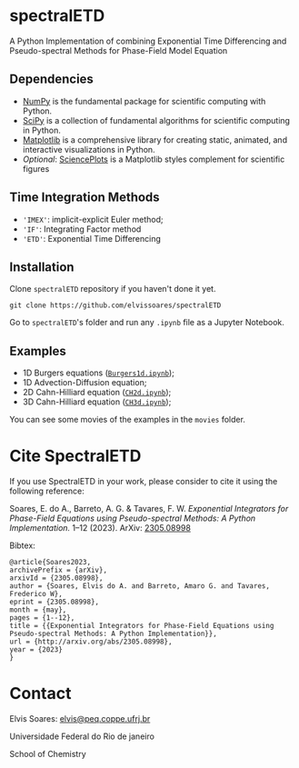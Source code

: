 # spectralETD
A Python Implementation of combining Exponential Time Differencing and Pseudo-spectral Methods for Phase-Field Model Equation

## Dependencies

* [NumPy](https://numpy.org) is the fundamental package for scientific computing with Python.
* [SciPy](https://scipy.org/) is a collection of fundamental algorithms for scientific computing in Python.
* [Matplotlib](https://matplotlib.org/stable/index.html) is a comprehensive library for creating static, animated, and interactive visualizations in Python.
* *Optional*: [SciencePlots](https://github.com/garrettj403/SciencePlots) is a Matplotlib styles complement for scientific figures

## Time Integration Methods

* `'IMEX'`: implicit-explicit Euler method;
* `'IF'`: Integrating Factor method
* `'ETD'`: Exponential Time Differencing

## Installation

Clone `spectralETD` repository if you haven't done it yet.

```Shell
git clone https://github.com/elvissoares/spectralETD
```

Go to `spectralETD`'s folder and run any `.ipynb` file as a Jupyter Notebook.

## Examples

* 1D Burgers equations ([`Burgers1d.ipynb`](https://github.com/elvissoares/spectralETD/blob/main/Burgers1d.ipynb));
* 1D Advection-Diffusion equation;
* 2D Cahn-Hilliard equation ([`CH2d.ipynb`](https://github.com/elvissoares/spectralETD/blob/main/CH2d.ipynb));
* 3D Cahn-Hilliard equation ([`CH3d.ipynb`](https://github.com/elvissoares/spectralETD/blob/main/PFC2d.ipynb));

You can see some movies of the examples in the ``movies`` folder.

# Cite SpectralETD

If you use SpectralETD in your work, please consider to cite it using the following reference:

Soares, E. do A., Barreto, A. G. & Tavares, F. W. *Exponential Integrators for Phase-Field Equations using Pseudo-spectral Methods: A Python Implementation.* 1–12 (2023). ArXiv: [2305.08998](http://arxiv.org/abs/2305.08998)

Bibtex:

    @article{Soares2023,
    archivePrefix = {arXiv},
    arxivId = {2305.08998},
    author = {Soares, Elvis do A. and Barreto, Amaro G. and Tavares, Frederico W},
    eprint = {2305.08998},
    month = {may},
    pages = {1--12},
    title = {{Exponential Integrators for Phase-Field Equations using Pseudo-spectral Methods: A Python Implementation}},
    url = {http://arxiv.org/abs/2305.08998},
    year = {2023}
    }


# Contact
Elvis Soares: elvis@peq.coppe.ufrj.br

Universidade Federal do Rio de janeiro

School of Chemistry